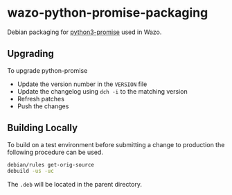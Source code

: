 # wazo-python-promise-packaging

Debian packaging for [python3-promise](https://github.com/syrusakbary/promise/) used in Wazo.

## Upgrading

To upgrade python-promise

* Update the version number in the `VERSION` file
* Update the changelog using `dch -i` to the matching version
* Refresh patches
* Push the changes

## Building Locally

To build on a test environment before submitting a change to production the following procedure can be used.

```sh
debian/rules get-orig-source
debuild -us -uc
```
The `.deb` will be located in the parent directory.

